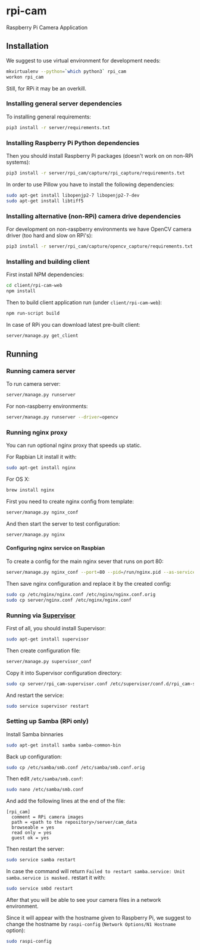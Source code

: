 rpi-cam
=======

Raspberry Pi Camera Application

Installation
------------

We suggest to use virtual environment for development needs:

```sh
mkvirtualenv --python=`which python3` rpi_cam
workon rpi_cam
```

Still, for RPi it may be an overkill.

### Installing general server dependencies

To installing general requirements:

```sh
pip3 install -r server/requirements.txt
```

### Installing Raspberry Pi Python dependencies

Then you should install Raspberry Pi packages (doesn't work on on non-RPi systems):

```sh
pip3 install -r server/rpi_cam/capture/rpi_capture/requirements.txt
```

In order to use Pillow you have to install the following dependencies:

```sh
sudo apt-get install libopenjp2-7 libopenjp2-7-dev
sudo apt-get install libtiff5
```

### Installing alternative (non-RPi) camera drive dependencies

For development on non-raspberry environments we have OpenCV camera driver (too hard and slow on RPi's):

```sh
pip3 install -r server/rpi_cam/capture/opencv_capture/requirements.txt
```

### Installing and building client

First install NPM dependencies:

```sh
cd client/rpi-cam-web
npm install
```

Then to build client application run (under `client/rpi-cam-web`):

```sh
npm run-script build
```

In case of RPi you can download latest pre-built client: 

```sh
server/manage.py get_client
```

Running
-------

### Running camera server

To run camera server:

```sh
server/manage.py runserver
```

For non-raspberry environments:

```sh
server/manage.py runserver --driver=opencv
```

### Running nginx proxy

You can run optional nginx proxy that speeds up static.

For Rapbian Lit install it with:

```sh
sudo apt-get install nginx
```

For OS X:

```sh
brew install nginx
```

First you need to create nginx config from template:

```sh
server/manage.py nginx_conf
```

And then start the server to test configuration:

```sh
server/manage.py nginx
```

#### Configuring nginx service on Raspbian

To create a config for the main nginx sever that runs on port 80:

```sh
server/manage.py nginx_conf --port=80 --pid=/run/nginx.pid --as-service
```

Then save nginx configuration and replace it by the created config:

```sh
sudo cp /etc/nginx/nginx.conf /etc/nginx/nginx.conf.orig
sudo cp server/nginx.conf /etc/nginx/nginx.conf
```

### Running via [Supervisor](http://supervisord.org/)

First of all, you should install Supervisor:

```sh
sudo apt-get install supervisor
```

Then create configuration file:

```sh
server/manage.py supervisor_conf
```

Copy it into Supervisor configuration directory:

```sh
sudo cp server/rpi_cam-supervisor.conf /etc/supervisor/conf.d/rpi_cam-supervisor.conf
```

And restart the service:

```sh
sudo service supervisor restart
```

### Setting up Samba (RPi only)

Install Samba binnaries

```sh
sudo apt-get install samba samba-common-bin
```

Back up configuration:

```sh
sudo cp /etc/samba/smb.conf /etc/samba/smb.conf.orig
```

Then edit `/etc/samba/smb.conf`:

```sh
sudo nano /etc/samba/smb.conf
```

And add the following lines at the end of the file:

```
[rpi_cam]
  comment = RPi camera images
  path = <path to the repository>/server/cam_data
  browseable = yes
  read only = yes
  guest ok = yes
```

Then restart the server:

```sh
sudo service samba restart
```

In case the command will return `Failed to restart samba.service: Unit samba.service is masked.` restart it with:

```sh
sudo service smbd restart
```

After that you will be able to see your camera files in a network environment.

Since it will appear with the hostname given to Raspberry Pi, we suggest to change the hostname by `raspi-config`
(`Network Options/N1 Hostname` option):

```sh
sudo raspi-config
```
